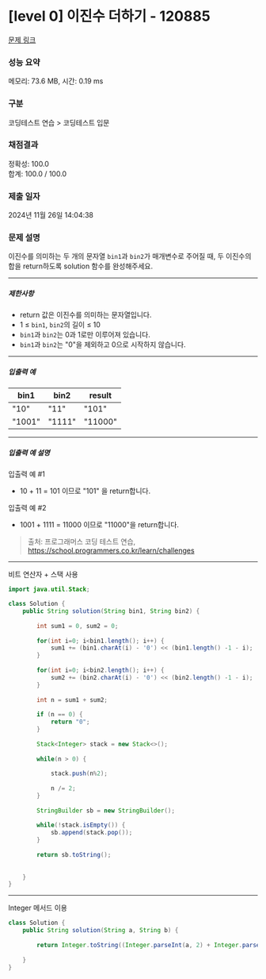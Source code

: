 # [level 0] 이진수 더하기 - 120885 

[문제 링크](https://school.programmers.co.kr/learn/courses/30/lessons/120885) 

### 성능 요약

메모리: 73.6 MB, 시간: 0.19 ms

### 구분

코딩테스트 연습 > 코딩테스트 입문

### 채점결과

정확성: 100.0<br/>합계: 100.0 / 100.0

### 제출 일자

2024년 11월 26일 14:04:38

### 문제 설명

<p>이진수를 의미하는 두 개의 문자열 <code>bin1</code>과 <code>bin2</code>가 매개변수로 주어질 때, 두 이진수의 합을 return하도록 solution 함수를 완성해주세요.</p>

<hr>

<h5>제한사항</h5>

<ul>
<li>return 값은 이진수를 의미하는 문자열입니다.</li>
<li>1 ≤ <code>bin1</code>, <code>bin2</code>의 길이 ≤ 10</li>
<li><code>bin1</code>과 <code>bin2</code>는 0과 1로만 이루어져 있습니다.</li>
<li><code>bin1</code>과 <code>bin2</code>는 "0"을 제외하고 0으로 시작하지 않습니다.</li>
</ul>

<hr>

<h5>입출력 예</h5>
<table class="table">
        <thead><tr>
<th>bin1</th>
<th>bin2</th>
<th>result</th>
</tr>
</thead>
        <tbody><tr>
<td>"10"</td>
<td>"11"</td>
<td>"101"</td>
</tr>
<tr>
<td>"1001"</td>
<td>"1111"</td>
<td>"11000"</td>
</tr>
</tbody>
      </table>
<hr>

<h5>입출력 예 설명</h5>

<p>입출력 예 #1</p>

<ul>
<li>10 + 11 = 101 이므로 "101" 을 return합니다.</li>
</ul>

<p>입출력 예 #2</p>

<ul>
<li>1001 + 1111 = 11000 이므로 "11000"을 return합니다.</li>
</ul>


> 출처: 프로그래머스 코딩 테스트 연습, https://school.programmers.co.kr/learn/challenges
>

---

비트 연산자 + 스택 사용

```java
import java.util.Stack;

class Solution {
    public String solution(String bin1, String bin2) {
        
        int sum1 = 0, sum2 = 0;
        
        for(int i=0; i<bin1.length(); i++) {
            sum1 += (bin1.charAt(i) - '0') << (bin1.length() -1 - i);
        }
        
        for(int i=0; i<bin2.length(); i++) {
            sum2 += (bin2.charAt(i) - '0') << (bin2.length() -1 - i);
        }
        
        int n = sum1 + sum2;
        
        if (n == 0) {
            return "0";
        }
        
        Stack<Integer> stack = new Stack<>();
        
        while(n > 0) {
            
            stack.push(n%2);
            
            n /= 2;
        }
        
        StringBuilder sb = new StringBuilder();
        
        while(!stack.isEmpty()) {
            sb.append(stack.pop());
        }
        
        return sb.toString();
        
        
    }
}
```

---

Integer 메서드 이용

```java
class Solution {
    public String solution(String a, String b) {
        
        return Integer.toString((Integer.parseInt(a, 2) + Integer.parseInt(b, 2)), 2);
                
    }
}
```
